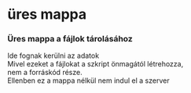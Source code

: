 # üres mappa
<h3>Üres mappa a fájlok tárolásához</h3>
Ide fognak kerülni az adatok<br>
Mivel ezeket a fájlokat a szkript önmagától létrehozza,<br>
nem a forráskód része.<br>
Ellenben ez a mappa nélkül nem indul el a szerver<br>
